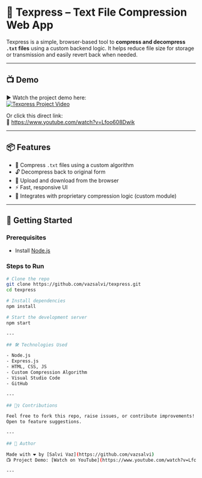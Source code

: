 # 📝 Texpress – Text File Compression Web App

Texpress is a simple, browser-based tool to **compress and decompress `.txt` files** using a custom backend logic. It helps reduce file size for storage or transmission and easily revert back when needed.

---

## 📺 Demo

▶️ Watch the project demo here:  
[![Texpress Project Video](https://img.youtube.com/vi/Lfoo608Dwik/0.jpg)](https://www.youtube.com/watch?v=Lfoo608Dwik)

Or click this direct link:  
🔗 https://www.youtube.com/watch?v=Lfoo608Dwik

---

## 📦 Features

- 🔐 Compress `.txt` files using a custom algorithm
- 🔓 Decompress back to original form
- 📁 Upload and download from the browser
- ⚡ Fast, responsive UI
- 🧠 Integrates with proprietary compression logic (custom module)

---

## 🚀 Getting Started

### Prerequisites
- Install [Node.js](https://nodejs.org/en/download/)

### Steps to Run

```bash
# Clone the repo
git clone https://github.com/vazsalvi/texpress.git
cd texpress

# Install dependencies
npm install

# Start the development server
npm start

---

## 🛠️ Technologies Used

- Node.js  
- Express.js  
- HTML, CSS, JS  
- Custom Compression Algorithm  
- Visual Studio Code  
- GitHub  

---

## 🙋‍♀️ Contributions

Feel free to fork this repo, raise issues, or contribute improvements!  
Open to feature suggestions.  

---

## 👤 Author

Made with ❤️ by [Salvi Vaz](https://github.com/vazsalvi)  
📺 Project Demo: [Watch on YouTube](https://www.youtube.com/watch?v=Lfoo608Dwik)

---

